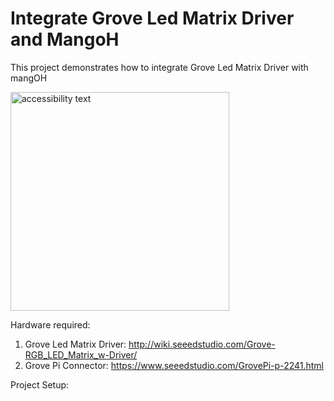 # Integrate Grove Led Matrix Driver and MangoH

This project demonstrates how to integrate Grove Led Matrix Driver with mangOH

<img src="https://user-images.githubusercontent.com/17214533/54741154-151d8080-4bf0-11e9-9483-eb286d5fb167.jpg" width="350" alt="accessibility text"> 



Hardware required:
1. Grove Led Matrix Driver: http://wiki.seeedstudio.com/Grove-RGB_LED_Matrix_w-Driver/
2. Grove Pi Connector: https://www.seeedstudio.com/GrovePi-p-2241.html

Project Setup:
